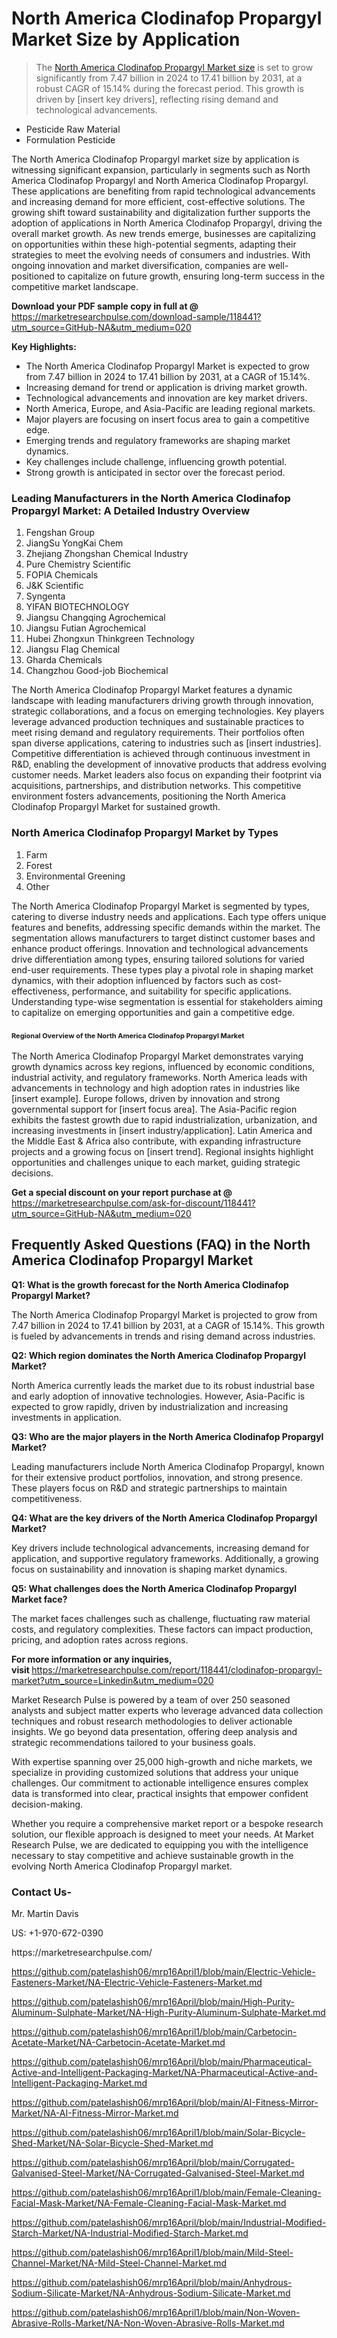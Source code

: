 <h1>North America Clodinafop Propargyl Market&nbsp;Size by Application</h1><blockquote><p>The <a href="https://marketresearchpulse.com/download-sample/118441?utm_source=GitHub-NA&amp;utm_medium=020">North America Clodinafop Propargyl Market size</a> is set to grow significantly from 7.47 billion in 2024 to 17.41 billion by 2031, at a robust CAGR of 15.14% during the forecast period. This growth is driven by [insert key drivers], reflecting rising demand and technological advancements.</p></blockquote><ul><li>Pesticide Raw Material<li> Formulation Pesticide</li></ul><p>The North America Clodinafop Propargyl market size by application is witnessing significant expansion, particularly in segments such as North America Clodinafop Propargyl and North America Clodinafop Propargyl. These applications are benefiting from rapid technological advancements and increasing demand for more efficient, cost-effective solutions. The growing shift toward sustainability and digitalization further supports the adoption of applications in North America Clodinafop Propargyl, driving the overall market growth. As new trends emerge, businesses are capitalizing on opportunities within these high-potential segments, adapting their strategies to meet the evolving needs of consumers and industries. With ongoing innovation and market diversification, companies are well-positioned to capitalize on future growth, ensuring long-term success in the competitive market landscape.</p><p><strong>Download your PDF sample copy in full at @ </strong><a href="https://marketresearchpulse.com/download-sample/118441?utm_source=GitHub-NA&amp;utm_medium=020">https://marketresearchpulse.com/download-sample/118441?utm_source=GitHub-NA&amp;utm_medium=020</a></p><p><strong>Key Highlights: </strong></p><ul><li>The North America Clodinafop Propargyl Market is expected to grow from 7.47 billion in 2024 to 17.41 billion by 2031, at a CAGR of 15.14%.</li><li>Increasing demand for trend or application is driving market growth.</li><li>Technological advancements and innovation are key market drivers.</li><li>North America, Europe, and Asia-Pacific are leading regional markets.</li><li>Major players are focusing on insert focus area to gain a competitive edge.</li><li>Emerging trends and regulatory frameworks are shaping market dynamics.</li><li>Key challenges include challenge, influencing growth potential.</li><li>Strong growth is anticipated in sector over the forecast period.</li></ul><h3>Leading Manufacturers in the North America Clodinafop Propargyl Market: A Detailed Industry Overview</h3><ol><li>Fengshan Group</li><li>JiangSu YongKai Chem</li><li>Zhejiang Zhongshan Chemical Industry</li><li>Pure Chemistry Scientific</li><li>FOPIA Chemicals</li><li>J&K Scientific</li><li>Syngenta</li><li>YIFAN BIOTECHNOLOGY</li><li>Jiangsu Changqing Agrochemical</li><li>Jiangsu Futian Agrochemical</li><li>Hubei Zhongxun Thinkgreen Technology</li><li>Jiangsu Flag Chemical</li><li>Gharda Chemicals</li><li>Changzhou Good-job Biochemical</li></ol><div class="flex max-w-full flex-col flex-grow"><div class="min-h-8 text-message flex w-full flex-col items-end gap-2 whitespace-normal break-words [.text-message+&amp;]:mt-5" dir="auto" data-message-author-role="assistant" data-message-id="fd8432e4-4910-450d-b182-61b7bfb0a01f" data-message-model-slug="gpt-4o"><div class="flex w-full flex-col gap-1 empty:hidden first:pt-[3px]"><div class="markdown prose w-full break-words dark:prose-invert light"><p>The North America Clodinafop Propargyl Market features a dynamic landscape with leading manufacturers driving growth through innovation, strategic collaborations, and a focus on emerging technologies. Key players leverage advanced production techniques and sustainable practices to meet rising demand and regulatory requirements. Their portfolios often span diverse applications, catering to industries such as [insert industries]. Competitive differentiation is achieved through continuous investment in R&amp;D, enabling the development of innovative products that address evolving customer needs. Market leaders also focus on expanding their footprint via acquisitions, partnerships, and distribution networks. This competitive environment fosters advancements, positioning the North America Clodinafop Propargyl Market for sustained growth.</p></div></div></div></div><h3>North America Clodinafop Propargyl Market by Types</h3><ol><li>Farm<li> Forest<li> Environmental Greening<li> Other</li></ol><div class="flex max-w-full flex-col flex-grow"><div class="min-h-8 text-message flex w-full flex-col items-end gap-2 whitespace-normal break-words [.text-message+&amp;]:mt-5" dir="auto" data-message-author-role="assistant" data-message-id="084470be-0bb7-4664-bddf-5156b4f41249" data-message-model-slug="gpt-4o-mini"><div class="flex w-full flex-col gap-1 empty:hidden first:pt-[3px]"><div class="markdown prose w-full break-words dark:prose-invert light"><p>The North America Clodinafop Propargyl Market is segmented by types, catering to diverse industry needs and applications. Each type offers unique features and benefits, addressing specific demands within the market. The segmentation allows manufacturers to target distinct customer bases and enhance product offerings. Innovation and technological advancements drive differentiation among types, ensuring tailored solutions for varied end-user requirements. These types play a pivotal role in shaping market dynamics, with their adoption influenced by factors such as cost-effectiveness, performance, and suitability for specific applications. Understanding type-wise segmentation is essential for stakeholders aiming to capitalize on emerging opportunities and gain a competitive edge.</p></div></div></div></div><h3><span style="font-size: 11px;">Regional Overview of the North America Clodinafop Propargyl Market</span></h3><div class="flex max-w-full flex-col flex-grow"><div class="min-h-8 text-message flex w-full flex-col items-end gap-2 whitespace-normal break-words [.text-message+&amp;]:mt-5" dir="auto" data-message-author-role="assistant" data-message-id="e9038762-ce64-4e30-91c9-9bd413514231" data-message-model-slug="gpt-4o-mini"><div class="flex w-full flex-col gap-1 empty:hidden first:pt-[3px]"><div class="markdown prose w-full break-words dark:prose-invert light"><p>The North America Clodinafop Propargyl Market demonstrates varying growth dynamics across key regions, influenced by economic conditions, industrial activity, and regulatory frameworks. North America leads with advancements in technology and high adoption rates in industries like [insert example]. Europe follows, driven by innovation and strong governmental support for [insert focus area]. The Asia-Pacific region exhibits the fastest growth due to rapid industrialization, urbanization, and increasing investments in [insert industry/application]. Latin America and the Middle East &amp; Africa also contribute, with expanding infrastructure projects and a growing focus on [insert trend]. Regional insights highlight opportunities and challenges unique to each market, guiding strategic decisions.</p></div></div></div></div><p><strong>Get a special discount on your report purchase at @ </strong><a href="https://marketresearchpulse.com/ask-for-discount/118441?utm_source=GitHub-NA&amp;utm_medium=020">https://marketresearchpulse.com/ask-for-discount/118441?utm_source=GitHub-NA&amp;utm_medium=020</a></p><h2>Frequently Asked Questions (FAQ) in the North America Clodinafop Propargyl Market</h2><p><strong>Q1: What is the growth forecast for the North America Clodinafop Propargyl Market?</strong></p><p>The North America Clodinafop Propargyl Market is projected to grow from 7.47 billion in 2024 to 17.41 billion by 2031, at a CAGR of 15.14%. This growth is fueled by advancements in trends and rising demand across industries.</p><p><strong>Q2: Which region dominates the North America Clodinafop Propargyl Market?</strong></p><p>North America currently leads the market due to its robust industrial base and early adoption of innovative technologies. However, Asia-Pacific is expected to grow rapidly, driven by industrialization and increasing investments in application.</p><p><strong>Q3: Who are the major players in the North America Clodinafop Propargyl Market?</strong></p><p>Leading manufacturers include North America Clodinafop Propargyl, known for their extensive product portfolios, innovation, and strong presence. These players focus on R&amp;D and strategic partnerships to maintain competitiveness.</p><p><strong>Q4: What are the key drivers of the North America Clodinafop Propargyl Market?</strong></p><p>Key drivers include technological advancements, increasing demand for application, and supportive regulatory frameworks. Additionally, a growing focus on sustainability and innovation is shaping market dynamics.</p><p><strong>Q5: What challenges does the North America Clodinafop Propargyl Market face?</strong></p><p>The market faces challenges such as challenge, fluctuating raw material costs, and regulatory complexities. These factors can impact production, pricing, and adoption rates across regions.</p><p><strong>For more information or any inquiries, visit&nbsp;</strong><a href="https://marketresearchpulse.com/report/118441/clodinafop-propargyl-market?utm_source=Linkedin&utm_medium=020">https://marketresearchpulse.com/report/118441/clodinafop-propargyl-market?utm_source=Linkedin&utm_medium=020</a></p><p>Market Research Pulse is powered by a team of over 250 seasoned analysts and subject matter experts who leverage advanced data collection techniques and robust research methodologies to deliver actionable insights. We go beyond data presentation, offering deep analysis and strategic recommendations tailored to your business goals.</p><p>With expertise spanning over 25,000 high-growth and niche markets, we specialize in providing customized solutions that address your unique challenges. Our commitment to actionable intelligence ensures complex data is transformed into clear, practical insights that empower confident decision-making.</p><p>Whether you require a comprehensive market report or a bespoke research solution, our flexible approach is designed to meet your needs. At Market Research Pulse, we are dedicated to equipping you with the intelligence necessary to stay competitive and achieve sustainable growth in the evolving North America Clodinafop Propargyl market.</p><h3><strong>Contact Us-</strong></h3><p>Mr. Martin Davis</p><p>US: +1-970-672-0390</p><p>https://marketresearchpulse.com/</p><p><a href="https://github.com/patelashish06/mrp16April1/blob/main/Electric-Vehicle-Fasteners-Market/NA-Electric-Vehicle-Fasteners-Market.md">https://github.com/patelashish06/mrp16April1/blob/main/Electric-Vehicle-Fasteners-Market/NA-Electric-Vehicle-Fasteners-Market.md</a></p><p><a href="https://github.com/patelashish06/mrp16April/blob/main/High-Purity-Aluminum-Sulphate-Market/NA-High-Purity-Aluminum-Sulphate-Market.md">https://github.com/patelashish06/mrp16April/blob/main/High-Purity-Aluminum-Sulphate-Market/NA-High-Purity-Aluminum-Sulphate-Market.md</a></p><p><a href="https://github.com/patelashish06/mrp16April1/blob/main/Carbetocin-Acetate-Market/NA-Carbetocin-Acetate-Market.md">https://github.com/patelashish06/mrp16April1/blob/main/Carbetocin-Acetate-Market/NA-Carbetocin-Acetate-Market.md</a></p><p><a href="https://github.com/patelashish06/mrp16April/blob/main/Pharmaceutical-Active-and-Intelligent-Packaging-Market/NA-Pharmaceutical-Active-and-Intelligent-Packaging-Market.md">https://github.com/patelashish06/mrp16April/blob/main/Pharmaceutical-Active-and-Intelligent-Packaging-Market/NA-Pharmaceutical-Active-and-Intelligent-Packaging-Market.md</a></p><p><a href="https://github.com/patelashish06/mrp16April/blob/main/AI-Fitness-Mirror-Market/NA-AI-Fitness-Mirror-Market.md">https://github.com/patelashish06/mrp16April/blob/main/AI-Fitness-Mirror-Market/NA-AI-Fitness-Mirror-Market.md</a></p><p><a href="https://github.com/patelashish06/mrp16April1/blob/main/Solar-Bicycle-Shed-Market/NA-Solar-Bicycle-Shed-Market.md">https://github.com/patelashish06/mrp16April1/blob/main/Solar-Bicycle-Shed-Market/NA-Solar-Bicycle-Shed-Market.md</a></p><p><a href="https://github.com/patelashish06/mrp16April/blob/main/Corrugated-Galvanised-Steel-Market/NA-Corrugated-Galvanised-Steel-Market.md">https://github.com/patelashish06/mrp16April/blob/main/Corrugated-Galvanised-Steel-Market/NA-Corrugated-Galvanised-Steel-Market.md</a></p><p><a href="https://github.com/patelashish06/mrp16April1/blob/main/Female-Cleaning-Facial-Mask-Market/NA-Female-Cleaning-Facial-Mask-Market.md">https://github.com/patelashish06/mrp16April1/blob/main/Female-Cleaning-Facial-Mask-Market/NA-Female-Cleaning-Facial-Mask-Market.md</a></p><p><a href="https://github.com/patelashish06/mrp16April/blob/main/Industrial-Modified-Starch-Market/NA-Industrial-Modified-Starch-Market.md">https://github.com/patelashish06/mrp16April/blob/main/Industrial-Modified-Starch-Market/NA-Industrial-Modified-Starch-Market.md</a></p><p><a href="https://github.com/patelashish06/mrp16April1/blob/main/Mild-Steel-Channel-Market/NA-Mild-Steel-Channel-Market.md">https://github.com/patelashish06/mrp16April1/blob/main/Mild-Steel-Channel-Market/NA-Mild-Steel-Channel-Market.md</a></p><p><a href="https://github.com/patelashish06/mrp16April/blob/main/Anhydrous-Sodium-Silicate-Market/NA-Anhydrous-Sodium-Silicate-Market.md">https://github.com/patelashish06/mrp16April/blob/main/Anhydrous-Sodium-Silicate-Market/NA-Anhydrous-Sodium-Silicate-Market.md</a></p><p><a href="https://github.com/patelashish06/mrp16April1/blob/main/Non-Woven-Abrasive-Rolls-Market/NA-Non-Woven-Abrasive-Rolls-Market.md">https://github.com/patelashish06/mrp16April1/blob/main/Non-Woven-Abrasive-Rolls-Market/NA-Non-Woven-Abrasive-Rolls-Market.md</a></p>